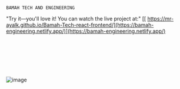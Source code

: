 `BAMAH TECH AND ENGINEERING`

"Try it—you'll love it! You can watch the live project at:"     [[  https://mr-ayalk.github.io/Bamah-Tech-react-frontend/](https://bamah-engineering.netlify.app/)](https://bamah-engineering.netlify.app/)

<br/><br/><br/><br/><br/><br/>
![image](https://github.com/user-attachments/assets/06ab38b3-4784-4744-8bb8-6e935214936d)
